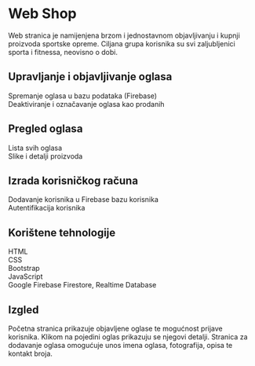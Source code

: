 # Web Shop

Web stranica je namijenjena brzom i jednostavnom objavljivanju i kupnji proizvoda sportske opreme. Ciljana grupa korisnika su svi zaljubljenici sporta i fitnessa, neovisno o dobi.

## Upravljanje i objavljivanje oglasa

Spremanje oglasa u bazu podataka (Firebase)  
Deaktiviranje i označavanje oglasa kao prodanih

## Pregled oglasa

Lista svih oglasa  
Slike i detalji proizvoda

## Izrada korisničkog računa

Dodavanje korisnika u Firebase bazu korisnika  
Autentifikacija korisnika

## Korištene tehnologije

HTML  
CSS  
Bootstrap  
JavaScript  
Google Firebase Firestore, Realtime Database  

## Izgled

Početna stranica prikazuje objavljene oglase te mogućnost prijave korisnika. Klikom na pojedini oglas prikazuju se njegovi detalji. Stranica za dodavanje oglasa omogućuje unos imena oglasa, fotografija, opisa te kontakt broja. 
